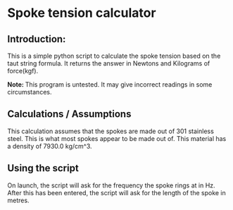 <h1> Spoke tension calculator</h1>

<h2>Introduction: </h2>

<p>This is a simple python script to calculate the spoke tension based on the taut string formula. It returns the answer in Newtons and Kilograms of force(kgf).</p>

<p><b>Note: </b> This program is untested. It may give incorrect readings in some circumstances.</p>

<h2>Calculations / Assumptions</h2>

<p>This calculation assumes that the spokes are made out of 301 stainless steel. This is what most spokes appear to be made out of. This material has a density of 7930.0 kg/cm^3.</p>

<h2>Using the script</h2>

<p>On launch, the script will ask for the frequency the spoke rings at in Hz. After this has been entered, the script will ask for the length of the spoke in metres.</p>
